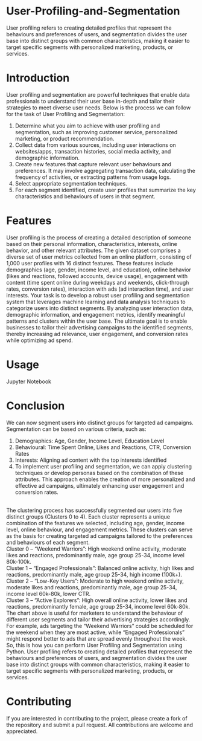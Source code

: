 # User-Profiling-and-Segmentation
User profiling refers to creating detailed profiles that represent the behaviours and preferences of users, and segmentation divides the user base into distinct groups with common characteristics, making it easier to target specific segments with personalized marketing, products, or services.
# Introduction
User profiling and segmentation are powerful techniques that enable data professionals to understand their user base in-depth and tailor their strategies to meet diverse user needs. Below is the process we can follow for the task of User Profiling and Segmentation:
1. Determine what you aim to achieve with user profiling and segmentation, such as improving customer service, personalized marketing, or product recommendation.
2. Collect data from various sources, including user interactions on websites/apps, transaction histories, social media activity, and demographic information.
3. Create new features that capture relevant user behaviours and preferences. It may involve aggregating transaction data, calculating the frequency of activities, or extracting patterns from usage logs.
4. Select appropriate segmentation techniques.
5. For each segment identified, create user profiles that summarize the key characteristics and behaviours of users in that segment.
# Features
User profiling is the process of creating a detailed description of someone based on their personal information, characteristics, interests, online behavior, and other relevant attributes. The given dataset comprises a diverse set of user metrics collected from an online platform, consisting of 1,000 user profiles with 16 distinct features. These features include demographics (age, gender, income level, and education), online behavior (likes and reactions, followed accounts, device usage), engagement with content (time spent online during weekdays and weekends, click-through rates, conversion rates), interaction with ads (ad interaction time), and user interests. Your task is to develop a robust user profiling and segmentation system that leverages machine learning and data analysis techniques to categorize users into distinct segments. By analyzing user interaction data, demographic information, and engagement metrics, identify meaningful patterns and clusters within the user base. The ultimate goal is to enable businesses to tailor their advertising campaigns to the identified segments, thereby increasing ad relevance, user engagement, and conversion rates while optimizing ad spend.
# Usage
Jupyter Notebook
# Conclusion
We can now segment users into distinct groups for targeted ad campaigns. Segmentation can be based on various criteria, such as:
1. Demographics: Age, Gender, Income Level, Education Level
2. Behavioural: Time Spent Online, Likes and Reactions, CTR, Conversion Rates
3. Interests: Aligning ad content with the top interests identified
4. To implement user profiling and segmentation, we can apply clustering techniques or develop personas based on the combination of these attributes. This approach enables the creation of more personalized and effective ad campaigns, ultimately enhancing user engagement and conversion rates.
<br>
The clustering process has successfully segmented our users into five distinct groups (Clusters 0 to 4). Each cluster represents a unique combination of the features we selected, including age, gender, income level, online behaviour, and engagement metrics. These clusters can serve as the basis for creating targeted ad campaigns tailored to the preferences and behaviours of each segment.
<br>
Cluster 0 – “Weekend Warriors”: High weekend online activity, moderate likes and reactions, predominantly male, age group 25-34, income level 80k-100k.
<br>
Cluster 1 – “Engaged Professionals”: Balanced online activity, high likes and reactions, predominantly male, age group 25-34, high income (100k+).
<br>
Cluster 2 – “Low-Key Users”: Moderate to high weekend online activity, moderate likes and reactions, predominantly male, age group 25-34, income level 60k-80k, lower CTR.
<br>
Cluster 3 – “Active Explorers”: High overall online activity, lower likes and reactions, predominantly female, age group 25-34, income level 60k-80k.
<br.
Cluster 4 – “Budget Browsers”: Moderate online activity, lowest likes and reactions, predominantly female, age group 25-34, lowest income level (0-20k), lower CTR.


The chart above is useful for marketers to understand the behaviour of different user segments and tailor their advertising strategies accordingly. For example, ads targeting the “Weekend Warriors” could be scheduled for the weekend when they are most active, while “Engaged Professionals” might respond better to ads that are spread evenly throughout the week. So, this is how you can perform User Profiling and Segmentation using Python. User profiling refers to creating detailed profiles that represent the behaviours and preferences of users, and segmentation divides the user base into distinct groups with common characteristics, making it easier to target specific segments with personalized marketing, products, or services.

# Contributing
If you are interested in contributing to the project, please create a fork of the repository and submit a pull request. All contributions are welcome and appreciated.
